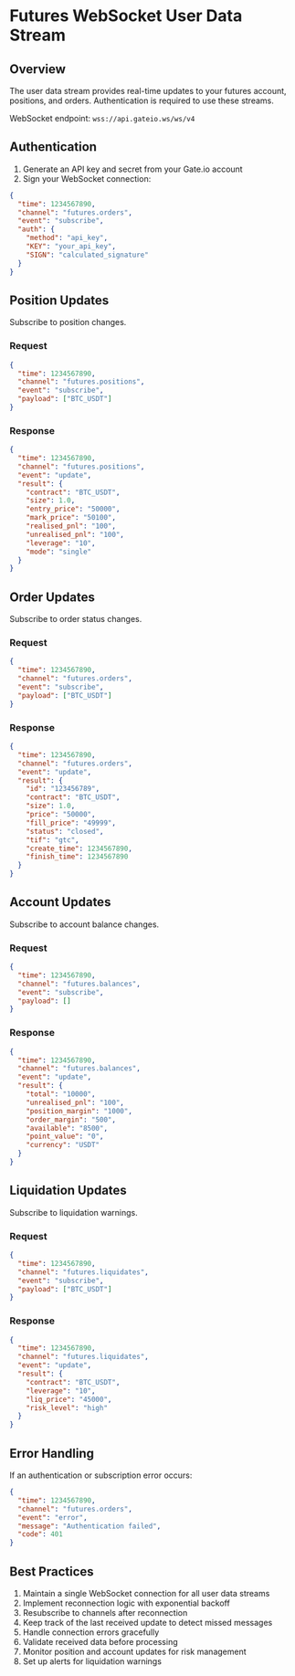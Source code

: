 # Futures WebSocket User Data Stream

## Overview

The user data stream provides real-time updates to your futures account, positions, and orders. Authentication is required to use these streams.

WebSocket endpoint: `wss://api.gateio.ws/ws/v4`

## Authentication

1. Generate an API key and secret from your Gate.io account
2. Sign your WebSocket connection:

```json
{
  "time": 1234567890,
  "channel": "futures.orders",
  "event": "subscribe",
  "auth": {
    "method": "api_key",
    "KEY": "your_api_key",
    "SIGN": "calculated_signature"
  }
}
```

## Position Updates

Subscribe to position changes.

### Request

```json
{
  "time": 1234567890,
  "channel": "futures.positions",
  "event": "subscribe",
  "payload": ["BTC_USDT"]
}
```

### Response

```json
{
  "time": 1234567890,
  "channel": "futures.positions",
  "event": "update",
  "result": {
    "contract": "BTC_USDT",
    "size": 1.0,
    "entry_price": "50000",
    "mark_price": "50100",
    "realised_pnl": "100",
    "unrealised_pnl": "100",
    "leverage": "10",
    "mode": "single"
  }
}
```

## Order Updates

Subscribe to order status changes.

### Request

```json
{
  "time": 1234567890,
  "channel": "futures.orders",
  "event": "subscribe",
  "payload": ["BTC_USDT"]
}
```

### Response

```json
{
  "time": 1234567890,
  "channel": "futures.orders",
  "event": "update",
  "result": {
    "id": "123456789",
    "contract": "BTC_USDT",
    "size": 1.0,
    "price": "50000",
    "fill_price": "49999",
    "status": "closed",
    "tif": "gtc",
    "create_time": 1234567890,
    "finish_time": 1234567890
  }
}
```

## Account Updates

Subscribe to account balance changes.

### Request

```json
{
  "time": 1234567890,
  "channel": "futures.balances",
  "event": "subscribe",
  "payload": []
}
```

### Response

```json
{
  "time": 1234567890,
  "channel": "futures.balances",
  "event": "update",
  "result": {
    "total": "10000",
    "unrealised_pnl": "100",
    "position_margin": "1000",
    "order_margin": "500",
    "available": "8500",
    "point_value": "0",
    "currency": "USDT"
  }
}
```

## Liquidation Updates

Subscribe to liquidation warnings.

### Request

```json
{
  "time": 1234567890,
  "channel": "futures.liquidates",
  "event": "subscribe",
  "payload": ["BTC_USDT"]
}
```

### Response

```json
{
  "time": 1234567890,
  "channel": "futures.liquidates",
  "event": "update",
  "result": {
    "contract": "BTC_USDT",
    "leverage": "10",
    "liq_price": "45000",
    "risk_level": "high"
  }
}
```

## Error Handling

If an authentication or subscription error occurs:

```json
{
  "time": 1234567890,
  "channel": "futures.orders",
  "event": "error",
  "message": "Authentication failed",
  "code": 401
}
```

## Best Practices

1. Maintain a single WebSocket connection for all user data streams
2. Implement reconnection logic with exponential backoff
3. Resubscribe to channels after reconnection
4. Keep track of the last received update to detect missed messages
5. Handle connection errors gracefully
6. Validate received data before processing
7. Monitor position and account updates for risk management
8. Set up alerts for liquidation warnings
